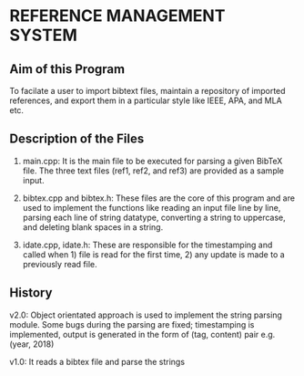 # REFERENCE MANAGEMENT SYSTEM

Aim of this Program
-------------------------
To facilate a user to import bibtext files, maintain a repository of imported references, and export them in a particular style like IEEE, APA, and MLA etc.


Description of the Files
-------------------------

1) main.cpp: 
It is the main file to be executed for parsing a given BibTeX file. The three text files (ref1, ref2, and ref3) are provided as a sample input.

2) bibtex.cpp and bibtex.h: 
These files are the core of this program and are used to implement the functions like reading an input file line by line, parsing each line of string datatype, converting a string to uppercase, and deleting blank spaces in a string.

3) idate.cpp, idate.h: 
These are responsible for the timestamping and called when 1) file is read for the first time, 2) any update is made to a previously read file.


History
-------------------------

v2.0: Object orientated approach is used to implement the string parsing module. Some bugs during the parsing are fixed; timestamping is implemented, output is generated in the form of (tag, content) pair e.g. (year, 2018)

v1.0: It reads a bibtex file and parse the strings
